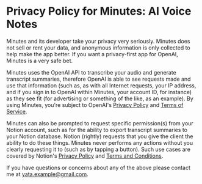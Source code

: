 # Privacy Policy for Minutes: AI Voice Notes

Minutes and its developer take your privacy very seriously. Minutes does not sell or rent your data, and anonymous information is only collected to help make the app better. If you want a privacy-first app for OpenAI, Minutes is a very safe bet.

Minutes uses the OpenAI API to transcribe your audio and generate transcript summaries, therefore OpenAI is able to see requests made and use that information (such as, as with all Internet requests, your IP address, and if you sign in to OpenAI within Minutes, your account ID, for instance) as they see fit (for advertising or something of the like, as an example). By using Minutes, you're subject to OpenAI's [Privacy Policy](https://openai.com/policies/privacy-policy) and [Terms of Service](https://openai.com/policies/terms-of-use).

Minutes can also be prompted to request specific permission(s) from your Notion account, such as for the ability to export transcript summaries to your Notion database. Notion (rightly) requests that you give the client the ability to do these things. Minutes never performs any actions without you clearly requesting it to (such as by tapping a button). Such use cases are covered by Notion's [Privacy Policy](https://www.notion.so/Privacy-Policy-3468d120cf614d4c9014c09f6adc9091) and [Terms and Conditions](https://www.notion.so/Terms-Conditions-98f96f84a66d4454a573b62ac4240780).

If you have questions or concerns about any of the above please contact me at [yata.example@gmail.com](mailto:yata.example@gmail.com).